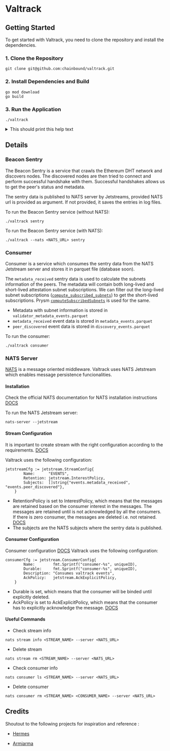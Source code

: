 # Valtrack

## Getting Started

To get started with Valtrack, you need to clone the repository and install the dependencies.

### 1\. Clone the Repository

```shell
git clone git@github.com:chainbound/valtrack.git
```

### 2\. Install Dependencies and Build

```shell
go mod download
go build
```

### 3\. Run the Application

```shell
./valtrack
```

<details>
<summary>This should print this help text</summary>

```text
NAME:
   valtrack - Ethereum consensus validator tracking tool

USAGE:
   valtrack [global options] command [command options] [arguments...]

COMMANDS:
   sentry    run the sentry node
   consumer  run the consumer
   help, h   Shows a list of commands or help for one command

GLOBAL OPTIONS:
   --log-level value, -l value  log level (default: "info")
   --nats value, -n value       natsJS server url
   --help, -h                   show help
```

</details>

## Details

### Beacon Sentry

The Beacon Sentry is a service that crawls the Ethereum DHT network and discovers nodes. The discovered nodes are then tried to connect and perform successful handshake with them. Successful handshakes allows us to get the peer's status and metadata.

The sentry data is published to NATS server by Jetstreams, provided NATS url is provided as argument. If not provided, it saves the entries in log files.

To run the Beacon Sentry service (without NATS):

```shell
./valtrack sentry
```

To run the Beacon Sentry service (with NATS):

```shell
./valtrack --nats <NATS_URL> sentry
```

### Consumer

Consumer is a service which consumes the sentry data from the NATS Jetstream server and stores it in parquet file (database soon).

The `metadata_received` sentry data is used to calculate the subnets information of the peers. The metadata will contain both long-lived and short-lived attestation subnet subscriptions. We can filter out the long-lived subnet subscriptions ([`compute_subscribed_subnets`](https://github.com/ethereum/consensus-specs/blob/dev/specs/phase0/p2p-interface.md#attestation-subnet-subscription)) to get the short-lived subscriptions. Prysm [`computeSubscribedSubnets`](https://github.com/prysmaticlabs/prysm/blob/2f2152e039c6e9273873cfec73bf5edefcd41d39/beacon-chain/p2p/subnets.go#L210) is used for the same.

-   Metadata with subnet information is stored in `validator_metadata_events.parquet`
-   `metadata_received` event data is stored in `metadata_events.parquet`
-   `peer_discovered` event data is stored in `discovery_events.parquet`

To run the consumer:

```shell
./valtrack consumer
```

### NATS Server

[NATS](https://docs.nats.io/nats-concepts/what-is-nats) is a message oriented middleware. Valtrack uses NATS Jetstream which enables message persistence funcionalities.

#### Installation

Check the official NATS documentation for NATS installation instructions [DOCS](https://docs.nats.io/using-nats/nats-tools/nats_cli)

To run the NATS Jetstream server:

```shell
nats-server --jetstream
```

#### Stream Configuration

It is important to create stream with the right configuration according to the requirements. [DOCS](https://docs.nats.io/nats-concepts/jetstream/streams#configuration)

Valtrack uses the following configuration:

```golang
jetstreamCfg := jetstream.StreamConfig{
		Name:      "EVENTS",
		Retention: jetstream.InterestPolicy,
		Subjects:  []string{"events.metadata_received", "events.peer_discovered"},
	}
```

-   RetentionPolicy is set to InterestPolicy, which means that the messages are retained based on the consumer interest in the messages. The messages are retained until is not acknowledged by all the consumers. If there is zero consumer, the messages are deleted i.e. not retained. [DOCS](https://docs.nats.io/nats-concepts/jetstream/streams#retentionpolicy)
-   The subjects are the NATS subjects where the sentry data is published.

#### Consumer Configuration

Consumer configuration [DOCS](https://docs.nats.io/nats-concepts/jetstream/consumers#configuration)
Valtrack uses the following configuration:

```golang
consumerCfg := jetstream.ConsumerConfig{
		Name:        fmt.Sprintf("consumer-%s", uniqueID),
		Durable:     fmt.Sprintf("consumer-%s", uniqueID),
		Description: "Consumes valtrack events",
		AckPolicy:   jetstream.AckExplicitPolicy,
	}
```

-   Durable is set, which means that the consumer will be binded until explicitly deleted.
-   AckPolicy is set to AckExplicitPolicy, which means that the consumer has to explicitly acknowledge the message. [DOCS](https://docs.nats.io/nats-concepts/jetstream/consumers#ackpolicy)

#### Useful Commands

-   Check stream info

```shell
nats stream info <STREAM_NAME> --server <NATS_URL>
```

-   Delete stream

```shell
nats stream rm <STREAM_NAME> --server <NATS_URL>
```

-   Check consumer info

```shell
nats consumer ls <STREAM_NAME> --server <NATS_URL>
```

-   Delete consumer

```shell
nats consumer rm <STREAM_NAME> <CONSUMER_NAME> --server <NATS_URL>
```

## Credits

Shoutout to the following projects for inspiration and reference :

-   [Hermes](https://github.com/probe-lab/hermes)

-   [Armiarma](https://github.com/migalabs/armiarma/)
